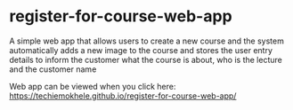 # register-for-course-web-app
A simple web app that allows users to create a new course and the system automatically adds a new image to the course and stores the user entry details to inform the customer what the course is about, who is the lecture and the customer name

Web app can be viewed when you click here: https://techiemokhele.github.io/register-for-course-web-app/
